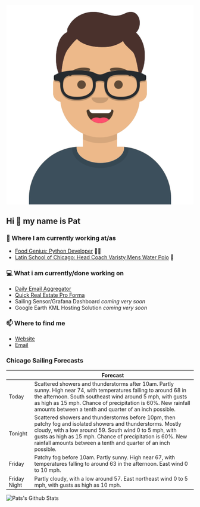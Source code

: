 [![Social banner for p-j-falconer](https://raw.githubusercontent.com/P-J-FALCONER/P-J-FALCONER/master/assets/avataaars.svg)](https://patfalconer.com/)
## Hi :wave: my name is Pat

### 💼 Where I am currently working at/as
- [Food Genius: Python Developer](https://getfoodgenius.com/) 🍔🐍
- [Latin School of Chicago: Head Coach Varisty Mens Water Polo](https://www.latinschool.org/) 🤽


### 💻 What i am currently/done working on
 - [Daily Email Aggregator](https://github.com/P-J-FALCONER/dott_daily_mail)
 - [Quick Real Estate Pro Forma](https://github.com/P-J-FALCONER/henry)
 - Sailing Sensor/Grafana Dashboard *coming very soon*
 - Google Earth KML Hosting Solution *coming very soon*

### 📫 Where to find me
 - [Website](https://patfalconer.com/)
 - [Email](mailto:patrick.j.falconer@gmail.com)


### Chicago Sailing Forecasts
|   | Forecast  |
|---|---|
| Today | Scattered showers and thunderstorms after 10am. Partly sunny. High near 74, with temperatures falling to around 68 in the afternoon. South southeast wind around 5 mph, with gusts as high as 15 mph. Chance of precipitation is 60%. New rainfall amounts between a tenth and quarter of an inch possible. |
| Tonight | Scattered showers and thunderstorms before 10pm, then patchy fog and isolated showers and thunderstorms. Mostly cloudy, with a low around 59. South wind 0 to 5 mph, with gusts as high as 15 mph. Chance of precipitation is 60%. New rainfall amounts between a tenth and quarter of an inch possible. |
| Friday | Patchy fog before 10am. Partly sunny. High near 67, with temperatures falling to around 63 in the afternoon. East wind 0 to 10 mph. |
| Friday Night | Partly cloudy, with a low around 57. East northeast wind 0 to 5 mph, with gusts as high as 10 mph. |

![Pats's Github Stats](https://github-readme-stats.vercel.app/api?username=p-j-falconer&show_icons=true&theme=radical)
